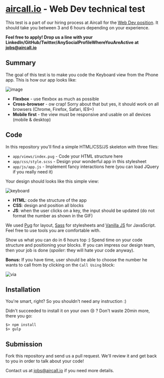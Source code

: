 # [aircall.io](https://aircall.io) - Web Dev technical test

This test is a part of our hiring process at Aircall for the [Web Dev position](https://aircall.workable.com/jobs/335858). It should take you between 3 and 6 hours depending on your experience.

**Feel free to apply! Drop us a line with your LinkedIn/GitHub/Twitter/AnySocialProfileWhereYouAreActive at jobs@aircall.io**



## Summary

The goal of this test is to make you code the Keyboard view from the Phone app. This is how our app looks like:

![image](https://cloud.githubusercontent.com/assets/630714/19034556/6bc905cc-8964-11e6-86d9-0234f782a59b.png)

- **Flexbox** - use flexbox as much as possible
- **Cross-browser** - ow crap! Sorry about that but yes, it should work on all browsers (Chrome, Firefox, Safari, IE9+)
- **Mobile first** - the view must be responsive and usable on all devices (mobile & desktop)


## Code

In this repository you'll find a simple HTML/CSS/JS skeleton with three files:

- `app/views/index.pug` - Code your HTML structure here
- `app/css/style.scss` - Design your wonderful app in this stylesheet
- `app/js/app.js` - Implement fancy interactions here (you can load JQuery if you really need it)

Your design should looks like this simple view:

![keyboard](https://cloud.githubusercontent.com/assets/630714/19038032/dc309e46-8979-11e6-9311-94ee61da1086.gif)

- **HTML**: code the structure of the app
- **CSS**: design and position all blocks
- **JS**: when the user clicks on a key, the input should be updated (do not format the number as shown in the GIF)

We used [Pug](https://github.com/pugjs/pug) for layout, [Sass](http://sass-lang.com/) for stylesheets and [Vanilla JS](http://vanilla-js.com/) for JavaScript. Feel free to use tools you are comfortable with.

Show us what you can do in 6 hours top :) Spend time on your code structure and positioning your blocks. If you can impress our design team, then your job is done (*spoiler*: they will hate your code anyway).

**Bonus:** If you have time, user should be able to choose the number he wants to call from by clicking on the `Call Using` block:

![via](https://cloud.githubusercontent.com/assets/630714/19034702/46440a1c-8965-11e6-8cb5-caf124f6b3ec.gif)


## Installation

You're smart, right? So you shouldn't need any instruction :)

Didn't succeeded to install it on your own :cry: ? Don't waste 20min more, there you go:

```
$> npm install
$> gulp
```


## Submission

Fork this repository and send us a pull request. We'll review it and get back to you in order to talk about your code!

Contact us at jobs@aircall.io if you need more details.
